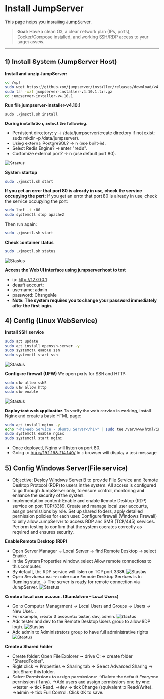 # Install JumpServer

This page helps you installing JumpServer.

> **Goal:** Have a clean OS, a clear network plan (IPs, ports), Docker/Compose installed, and working SSH/RDP access to your target assets.

---

## 1) Install System (JumpServer Host)

**Install and unzip JumpServer:**
```bash
cd /opt
sudo wget https://github.com/jumpserver/installer/releases/download/v4.10.1/jumpserver-installer-v4.10.1.tar.gz
sudo tar -xzf jumpserver-installer-v4.10.1.tar.gz
cd jumpserver-installer-v4.10.1
```

**Run file jumpserver-installer-v4.10.1**
```
sudo ./jmsctl.sh install 
```

**During installation, select the following:**
- Persistent directory: y → /data/jumpserver(create directory if not exist: sudo mkdir -p /data/jumpserver).
- Using external PostgreSQL? → n (use built-in).
- Select Redis Engine? → enter "redis".
- Customize external port? → n (use default port 80).

![Stastus](images/pic4.png)

**System startup**
```bash
sudo ./jmsctl.sh start
```

**If you get an error that port 80 is already in use, check the service occupying the port:**
If you get an error that port 80 is already in use, check the service occupying the port:
```bash
sudo lsof -i :80
sudo systemctl stop apache2
```
Then run again:
```bash
sudo ./jmsctl.sh start
```

**Check container status**
```bash
sudo ./jmsctl.sh status
```
![Stastus](images/pic5.png)

**Access the Web UI interface using jumpserver host to test**
- ip: http://127.0.0.1
- deauft account:
- username: admin
- password: ChangeMe
- **Note: The system requires you to change your password immediately after the first login.**

## 4) Config (Linux WebService)

**Install SSH service**
```bash
sudo apt update
sudo apt install openssh-server -y
sudo systemctl enable ssh
sudo systemctl start ssh
```
![Stastus](images/pic1.png)

**Configure firewall (UFW)**
We open ports for SSH and HTTP:
```bash
sudo ufw allow sshS 
sudo ufw allow http 
sudo ufw enable
```
![Stastus](images/pic2.png)

**Deploy test web application**
To verify the web service is working, install Nginx and create a basic HTML page:
```bash
sudo apt install nginx -y 
echo "<h1>Web Service - Ubuntu Server</h1>" | sudo tee /var/www/html/index.html 
sudo systemctl enable nginx 
sudo systemctl start nginx
```
- Once deployed, Nginx will listen on port 80.
- Going to http://192.168.214.140/ in a browser will display a test message

 ## 5) Config Windows Server(File service)
- Objective: Deploy Windows Server B to provide File Service and Remote Desktop Protocol (RDP) to users in the system. All access is configured to go through JumpServer only, to ensure control, monitoring and enhance the security of the system.
- Implementation content:
   Enable and enable Remote Desktop (RDP) service on port TCP/3389.
   Create and manage local user accounts, assign permissions by role.
   Set up shared folders, apply detailed permission policies for each user.
   Configure firewall (Windows Firewall) to only allow JumpServer to access RDP and SMB (TCP/445) services.
   Perform testing to confirm that the system operates correctly as required and ensures security.

**Enable Remote Desktop (RDP)**
- Open Server Manager → Local Server → find Remote Desktop → select Enable.
- In the System Properties window, select Allow remote connections to this computer.
- By default, the RDP service will listen on TCP port 3389.
![Stastus](images/pic6.png)
- Open Services.msc → make sure Remote Desktop Services is in Running state.
→ The server is ready for remote connection via JumpServer.
![Stastus](images/pic7.png)

**Create a local user account (Standalone – Local Users)**
- Go to Computer Management → Local Users and Groups → Users → New User…
- For example, create 3 accounts: tester, dev, admin.
![Stastus](images/pic8.png)
- Add tester and dev to the Remote Desktop Users group to allow RDP login.
![Stastus](images/pic9.png)
- Add admin to Administrators group to have full administrative rights
![Stastus](images/pci10.png)

**Create a Shared Folder**
- Create folder: Open File Explorer → drive C: → create folder "SharedFolder".
- Right click → Properties → Sharing tab → Select Advanced Sharing → tick Share this folder.
- Select Permissions to assign permissions:
→Delete the default Everyone permission (if any).
→Add users and assign permissions one by one:
→tester → tick Read.
→dev → tick Change (equivalent to Read/Write).
→admin → tick Full Control.
Click OK to save.







